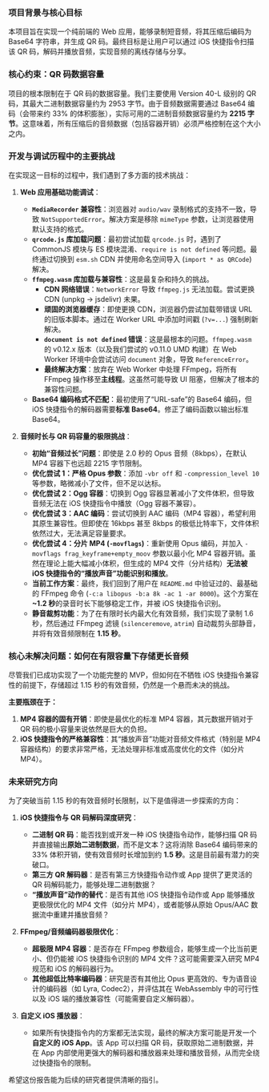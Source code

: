 ### 项目背景与核心目标

本项目旨在实现一个纯前端的 Web 应用，能够录制短音频，将其压缩后编码为 Base64 字符串，并生成 QR 码。最终目标是让用户可以通过 iOS 快捷指令扫描该 QR 码，解码并播放音频，实现音频的离线存储与分享。

### 核心约束：QR 码数据容量

项目的根本限制在于 QR 码的数据容量。我们主要使用 Version 40-L 级别的 QR 码，其最大二进制数据容量约为 2953 字节。由于音频数据需要通过 Base64 编码（会带来约 33% 的体积膨胀），实际可用的二进制音频数据容量约为 **2215 字节**。这意味着，所有压缩后的音频数据（包括容器开销）必须严格控制在这个大小之内。

### 开发与调试历程中的主要挑战

在实现这一目标的过程中，我们遇到了多方面的技术挑战：

1.  **Web 应用基础功能调试**：
    *   **`MediaRecorder` 兼容性**：浏览器对 `audio/wav` 录制格式的支持不一致，导致 `NotSupportedError`。解决方案是移除 `mimeType` 参数，让浏览器使用默认支持的格式。
    *   **`qrcode.js` 库加载问题**：最初尝试加载 `qrcode.js` 时，遇到了 CommonJS 模块与 ES 模块混淆、`require is not defined` 等问题。最终通过切换到 `esm.sh` CDN 并使用命名空间导入 (`import * as QRCode`) 解决。
    *   **`ffmpeg.wasm` 库加载与兼容性**：这是最复杂和持久的挑战。
        *   **CDN 网络错误**：`NetworkError` 导致 `ffmpeg.js` 无法加载。尝试更换 CDN (unpkg -> jsdelivr) 未果。
        *   **顽固的浏览器缓存**：即使更换 CDN，浏览器仍尝试加载带错误 URL 的旧版本脚本。通过在 Worker URL 中添加时间戳 (`?v=...`) 强制刷新解决。
        *   **`document is not defined` 错误**：这是最根本的问题。`ffmpeg.wasm` 的 v0.12.x 版本（以及我们尝试的 v0.11.0 UMD 构建）在 Web Worker 环境中会尝试访问 `document` 对象，导致 `ReferenceError`。
        *   **最终解决方案**：放弃在 Web Worker 中处理 FFmpeg，将所有 FFmpeg 操作移至**主线程**。这虽然可能导致 UI 阻塞，但解决了根本的兼容性问题。
    *   **Base64 编码格式不匹配**：最初使用了“URL-safe”的 Base64 编码，但 iOS 快捷指令的解码器需要**标准 Base64**。修正了编码函数以输出标准 Base64。

2.  **音频时长与 QR 码容量的极限挑战**：
    *   **初始“音频过长”问题**：即使是 2.0 秒的 Opus 音频（8kbps），在默认 MP4 容器下也远超 2215 字节限制。
    *   **优化尝试 1：严格 Opus 参数**：添加 `-vbr off` 和 `-compression_level 10` 等参数，略微减小了文件，但不足以达标。
    *   **优化尝试 2：Ogg 容器**：切换到 Ogg 容器显著减小了文件体积，但导致音频无法在 iOS 快捷指令中播放（Ogg 容器不兼容）。
    *   **优化尝试 3：AAC 编码**：尝试切换到 AAC 编码（MP4 容器），希望利用其原生兼容性。但即使在 16kbps 甚至 8kbps 的极低比特率下，文件体积依然过大，无法满足容量要求。
    *   **优化尝试 4：分片 MP4 (`-movflags`)**：重新使用 Opus 编码，并加入 `-movflags frag_keyframe+empty_moov` 参数以最小化 MP4 容器开销。虽然在理论上能大幅减小体积，但生成的 MP4 文件（分片结构）**无法被 iOS 快捷指令的“播放声音”功能识别和播放**。
    *   **当前工作方案**：最终，我们回到了用户在 `README.md` 中验证过的、最基础的 FFmpeg 命令 (`-c:a libopus -b:a 8k -ac 1 -ar 8000`)。这个方案在 **~1.2 秒**的录音时长下能够稳定工作，并被 iOS 快捷指令识别。
    *   **静音裁剪功能**：为了在有限时长内最大化有效音频，我们实现了录制 1.6 秒，然后通过 FFmpeg 滤镜 (`silenceremove`, `atrim`) 自动裁剪头部静音，并将有效音频限制在 **1.15 秒**。

### **核心未解决问题：如何在有限容量下存储更长音频**

尽管我们已成功实现了一个功能完整的 MVP，但如何在不牺牲 iOS 快捷指令兼容性的前提下，存储超过 1.15 秒的有效音频，仍然是一个悬而未决的挑战。

**主要瓶颈在于：**

1.  **MP4 容器的固有开销**：即使是最优化的标准 MP4 容器，其元数据开销对于 QR 码的极小容量来说依然是巨大的负担。
2.  **iOS 快捷指令的严格兼容性**：其“播放声音”功能对音频文件格式（特别是 MP4 容器结构）的要求非常严格，无法处理非标准或高度优化的文件（如分片 MP4）。

### **未来研究方向**

为了突破当前 1.15 秒的有效音频时长限制，以下是值得进一步探索的方向：

1.  **iOS 快捷指令与 QR 码解码深度研究**：
    *   **二进制 QR 码**：能否找到或开发一种 iOS 快捷指令动作，能够扫描 QR 码并直接输出**原始二进制数据**，而不是文本？这将消除 Base64 编码带来的 33% 体积开销，使有效音频时长增加到约 **1.5 秒**。这是目前最有潜力的突破口。
    *   **第三方 QR 解码器**：是否有第三方快捷指令动作或 App 提供了更灵活的 QR 码解码能力，能够处理二进制数据？
    *   **“播放声音”动作的替代**：是否有其他 iOS 快捷指令动作或 App 能够播放更极限优化的 MP4 文件（如分片 MP4），或者能够从原始 Opus/AAC 数据流中重建并播放音频？

2.  **FFmpeg/音频编码器极限优化**：
    *   **超极限 MP4 容器**：是否存在 FFmpeg 参数组合，能够生成一个比当前更小、但仍能被 iOS 快捷指令识别的 MP4 文件？这可能需要深入研究 MP4 规范和 iOS 的解码器行为。
    *   **其他超低比特率编码器**：研究是否有其他比 Opus 更高效的、专为语音设计的编码器（如 Lyra, Codec2），并评估其在 WebAssembly 中的可行性以及 iOS 端的播放兼容性（可能需要自定义解码器）。

3.  **自定义 iOS 播放器**：
    *   如果所有快捷指令内的方案都无法实现，最终的解决方案可能是开发一个**自定义的 iOS App**。该 App 可以扫描 QR 码，获取原始二进制数据，并在 App 内部使用更强大的解码器和播放器来处理和播放音频，从而完全绕过快捷指令的限制。

希望这份报告能为后续的研究者提供清晰的指引。